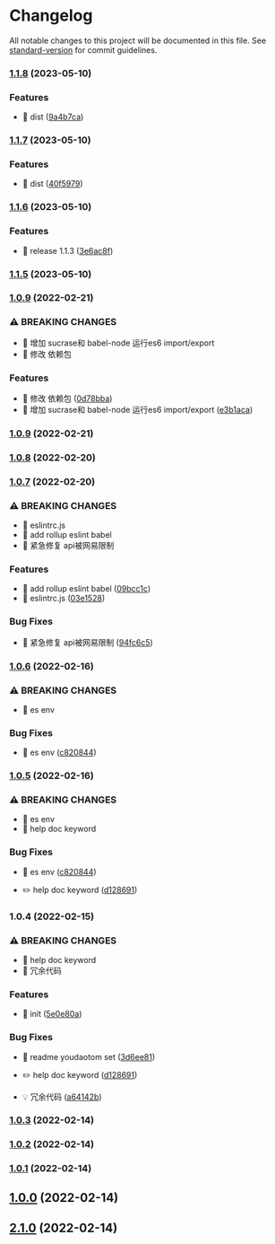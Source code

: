 # Changelog

All notable changes to this project will be documented in this file. See [standard-version](https://github.com/conventional-changelog/standard-version) for commit guidelines.

### [1.1.8](https://github.com/tomatobybike/Tomato-NPM-CLI-Youdao.js/compare/v1.1.7...v1.1.8) (2023-05-10)


### Features

* 🎸 dist ([9a4b7ca](https://github.com/tomatobybike/Tomato-NPM-CLI-Youdao.js/commit/9a4b7ca91c67cd1063cbb9804656bb50a96033bd))

### [1.1.7](https://github.com/tomatobybike/Tomato-NPM-CLI-Youdao.js/compare/v1.1.6...v1.1.7) (2023-05-10)


### Features

* 🎸 dist ([40f5979](https://github.com/tomatobybike/Tomato-NPM-CLI-Youdao.js/commit/40f597960b74e81270b7f9991f0b36318ad9327f))

### [1.1.6](https://github.com/tomatobybike/Tomato-NPM-CLI-Youdao.js/compare/v1.1.3...v1.1.6) (2023-05-10)


### Features

* 🎸 release 1.1.3 ([3e6ac8f](https://github.com/tomatobybike/Tomato-NPM-CLI-Youdao.js/commit/3e6ac8f2c0f03c8bc96f7eece2b2a92b63b18c34))

### [1.1.5](https://github.com/tomatobybike/Tomato-NPM-CLI-Youdao.js/compare/v1.1.4...v1.1.5) (2023-05-10)

### [1.0.9](https://github.com/tomatobybike/Tomato-NPM-CLI-Youdao.js/compare/v1.0.7...v1.0.9) (2022-02-21)


### ⚠ BREAKING CHANGES

* 🧨 增加 sucrase和 babel-node 运行es6 import/export
* 🧨 修改 依赖包

### Features

* 🎸 修改 依赖包 ([0d78bba](https://github.com/tomatobybike/Tomato-NPM-CLI-Youdao.js/commit/0d78bba7631cdeda77d0892f0751008618aac1ec))
* 🎸 增加 sucrase和 babel-node 运行es6 import/export ([e3b1aca](https://github.com/tomatobybike/Tomato-NPM-CLI-Youdao.js/commit/e3b1aca06ae8dde4aab26b1c394f5b8126acd111))

### [1.0.9](https://github.com/tomatobybike/Tomato-NPM-CLI-Youdao.js/compare/v3.0.4...v1.0.9) (2022-02-21)

### [1.0.8](https://github.com/tomatobybike/Tomato-NPM-CLI-Youdao.js/compare/v1.0.7...v1.0.8) (2022-02-20)

### [1.0.7](https://github.com/tomatobybike/Tomato-NPM-CLI-Youdao.js/compare/v2.0.0...v1.0.7) (2022-02-20)



### ⚠ BREAKING CHANGES

* 🧨 eslintrc.js
* 🧨 add rollup eslint babel
* 🧨 紧急修复 api被网易限制

### Features

* 🎸 add rollup eslint babel ([09bcc1c](https://github.com/tomatobybike/Tomato-NPM-CLI-Youdao.js/commit/09bcc1c60a06137ddb7c0dcc7c6ebc5e60058e73))
* 🎸 eslintrc.js ([03e1528](https://github.com/tomatobybike/Tomato-NPM-CLI-Youdao.js/commit/03e152885817b14c57e5f0f1ee96f12da069800e))


### Bug Fixes

* 🐛 紧急修复 api被网易限制 ([94fc6c5](https://github.com/tomatobybike/Tomato-NPM-CLI-Youdao.js/commit/94fc6c5a2a5b0e2782b6305f07c063af3d41921b))

### [1.0.6](https://github.com/tomatobybike/Tomato-NPM-CLI-Youdao.js/compare/v1.0.4...v1.0.6) (2022-02-16)


### ⚠ BREAKING CHANGES

* 🧨 es env

### Bug Fixes

* 🐛 es env ([c820844](https://github.com/tomatobybike/Tomato-NPM-CLI-Youdao.js/commit/c820844372cb01093196981039386f97801790b5))

### [1.0.5](https://github.com/tomatobybike/Tomato-NPM-CLI-Youdao.js/compare/v1.0.3...v1.0.5) (2022-02-16)


### ⚠ BREAKING CHANGES

* 🧨 es env
* 🧨 help doc keyword

### Bug Fixes

* 🐛 es env ([c820844](https://github.com/tomatobybike/Tomato-NPM-CLI-Youdao.js/commit/c820844372cb01093196981039386f97801790b5))


* ✏️ help doc keyword ([d128691](https://github.com/tomatobybike/Tomato-NPM-CLI-Youdao.js/commit/d128691c2a02d8bea0e6a51cf4c234c33cbee074))

### 1.0.4 (2022-02-15)


### ⚠ BREAKING CHANGES

* 🧨 help doc keyword
* 🧨 冗余代码

### Features

* 🎸 init ([5e0e80a](https://github.com/tomatobybike/Tomato-NPM-CLI-Youdao.js/commit/5e0e80a2edf41e663918977f2e0788f383520bd2))


### Bug Fixes

* 🐛 readme youdaotom set ([3d6ee81](https://github.com/tomatobybike/Tomato-NPM-CLI-Youdao.js/commit/3d6ee81d40e7ce8ed656958982901501afc97485))


* ✏️ help doc keyword ([d128691](https://github.com/tomatobybike/Tomato-NPM-CLI-Youdao.js/commit/d128691c2a02d8bea0e6a51cf4c234c33cbee074))
* 💡 冗余代码 ([a64142b](https://github.com/tomatobybike/Tomato-NPM-CLI-Youdao.js/commit/a64142b5b01da37365d0a0010f7aa9cc3d7f7d33))

### [1.0.3](https://github.com/tomatobybike/Tomato-NPM-CLI-Youdao.js/compare/v1.0.2...v1.0.3) (2022-02-14)

### [1.0.2](https://github.com/tomatobybike/Tomato-NPM-CLI-Youdao.js/compare/v1.0.1...v1.0.2) (2022-02-14)

### [1.0.1](https://github.com/tomatobybike/Tomato-NPM-CLI-Youdao.js/compare/v1.0.0...v1.0.1) (2022-02-14)

## [1.0.0](https://github.com/tomatobybike/Tomato-NPM-CLI-Youdao.js/compare/v2.1.0...v1.0.0) (2022-02-14)

## [2.1.0](https://github.com/tomatobybike/Tomato-NPM-CLI-Youdao.js/compare/v2.0.0...v2.1.0) (2022-02-14)
